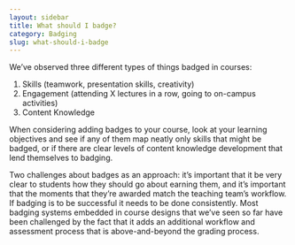 ```yaml
---
layout: sidebar
title: What should I badge?
category: Badging
slug: what-should-i-badge
---
```


We’ve observed three different types of things badged in courses:

1. Skills (teamwork, presentation skills, creativity)
2. Engagement (attending X lectures in a row, going to on-campus activities)
3. Content Knowledge

When considering adding badges to your course, look at your learning objectives and see if any of them map neatly only skills that might be badged, or if there are clear levels of content knowledge development that lend themselves to badging.

Two challenges about badges as an approach: it’s important that it be very clear to students how they should go about earning them, and it’s important that the moments that they’re awarded match the teaching team’s workflow. If badging is to be successful it needs to be done consistently. Most badging systems embedded in course designs that we’ve seen so far have been challenged by the fact that it adds an additional workflow and assessment process that is above-and-beyond the grading process.
